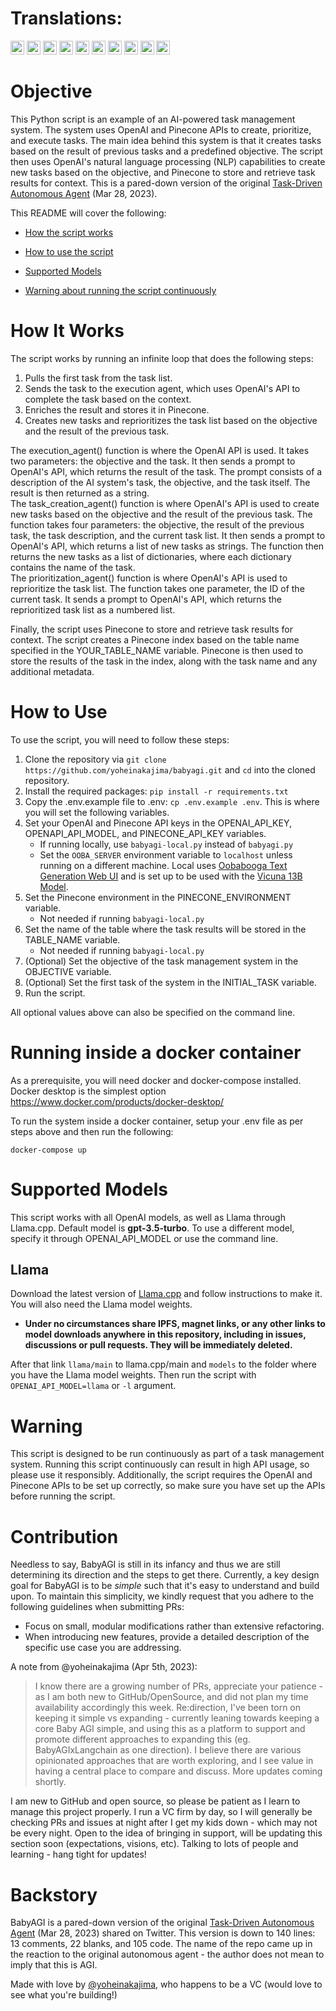 # Translations:

[<img title="Français" alt="Français" src="https://cdn.staticaly.com/gh/hjnilsson/country-flags/master/svg/fr.svg" width="22">](docs/README-fr.md)
[<img title="Portuguese" alt="Portuguese" src="https://cdn.staticaly.com/gh/hjnilsson/country-flags/master/svg/br.svg" width="22">](docs/README-pt-br.md)
[<img title="Romanian" alt="Romanian" src="https://cdn.staticaly.com/gh/hjnilsson/country-flags/master/svg/ro.svg" width="22">](docs/README-ro.md)
[<img title="Russian" alt="Russian" src="https://cdn.staticaly.com/gh/hjnilsson/country-flags/master/svg/ru.svg" width="22">](docs/README-ru.md)
[<img title="Slovenian" alt="Slovenian" src="https://cdn.staticaly.com/gh/hjnilsson/country-flags/master/svg/si.svg" width="22">](docs/README-si.md)
[<img title="Spanish" alt="Spanish" src="https://cdn.staticaly.com/gh/hjnilsson/country-flags/master/svg/es.svg" width="22">](docs/README-es.md)
[<img title="Turkish" alt="Turkish" src="https://cdn.staticaly.com/gh/hjnilsson/country-flags/master/svg/tr.svg" width="22">](docs/README-tr.md)
[<img title="Ukrainian" alt="Ukrainian" src="https://cdn.staticaly.com/gh/hjnilsson/country-flags/master/svg/ua.svg" width="22">](docs/README-ua.md)
[<img title="简体中文" alt="Simplified Chinese" src="https://cdn.staticaly.com/gh/hjnilsson/country-flags/master/svg/cn.svg" width="22">](docs/README-cn.md)
[<img title="繁體中文 (Traditional Chinese)" alt="繁體中文 (Traditional Chinese)" src="https://cdn.staticaly.com/gh/hjnilsson/country-flags/master/svg/tw.svg" width="22">](docs/README-zh-tw.md)

# Objective

This Python script is an example of an AI-powered task management system. The system uses OpenAI and Pinecone APIs to create, prioritize, and execute tasks. The main idea behind this system is that it creates tasks based on the result of previous tasks and a predefined objective. The script then uses OpenAI's natural language processing (NLP) capabilities to create new tasks based on the objective, and Pinecone to store and retrieve task results for context. This is a pared-down version of the original [Task-Driven Autonomous Agent](https://twitter.com/yoheinakajima/status/1640934493489070080?s=20) (Mar 28, 2023).

This README will cover the following:

* [How the script works](#how-it-works)

* [How to use the script](#how-to-use)

* [Supported Models](#supported-models)

* [Warning about running the script continuously](#continous-script-warning)
# How It Works<a name="how-it-works"></a>

The script works by running an infinite loop that does the following steps:

1. Pulls the first task from the task list.
2. Sends the task to the execution agent, which uses OpenAI's API to complete the task based on the context.
3. Enriches the result and stores it in Pinecone.
4. Creates new tasks and reprioritizes the task list based on the objective and the result of the previous task.
   </br>

The execution_agent() function is where the OpenAI API is used. It takes two parameters: the objective and the task. It then sends a prompt to OpenAI's API, which returns the result of the task. The prompt consists of a description of the AI system's task, the objective, and the task itself. The result is then returned as a string.
</br>
The task_creation_agent() function is where OpenAI's API is used to create new tasks based on the objective and the result of the previous task. The function takes four parameters: the objective, the result of the previous task, the task description, and the current task list. It then sends a prompt to OpenAI's API, which returns a list of new tasks as strings. The function then returns the new tasks as a list of dictionaries, where each dictionary contains the name of the task.
</br>
The prioritization_agent() function is where OpenAI's API is used to reprioritize the task list. The function takes one parameter, the ID of the current task. It sends a prompt to OpenAI's API, which returns the reprioritized task list as a numbered list.

Finally, the script uses Pinecone to store and retrieve task results for context. The script creates a Pinecone index based on the table name specified in the YOUR_TABLE_NAME variable. Pinecone is then used to store the results of the task in the index, along with the task name and any additional metadata.

# How to Use<a name="how-to-use"></a>

To use the script, you will need to follow these steps:

1. Clone the repository via `git clone https://github.com/yoheinakajima/babyagi.git` and `cd` into the cloned repository.
2. Install the required packages: `pip install -r requirements.txt`
3. Copy the .env.example file to .env: `cp .env.example .env`. This is where you will set the following variables.
4. Set your OpenAI and Pinecone API keys in the OPENAI_API_KEY, OPENAPI_API_MODEL, and PINECONE_API_KEY variables.
   - If running locally, use `babyagi-local.py` instead of `babyagi.py`
   - Set the `OOBA_SERVER` environment variable to `localhost` unless running on a different machine. Local uses [Oobabooga Text Generation Web UI](https://github.com/oobabooga/text-generation-webui) and is set up to be used with the [Vicuna 13B Model](https://github.com/lm-sys/FastChat/#vicuna-weights).
5. Set the Pinecone environment in the PINECONE_ENVIRONMENT variable.
    - Not needed if running `babyagi-local.py`
6. Set the name of the table where the task results will be stored in the TABLE_NAME variable.
    - Not needed if running `babyagi-local.py`
7. (Optional) Set the objective of the task management system in the OBJECTIVE variable.
8. (Optional) Set the first task of the system in the INITIAL_TASK variable.
9.  Run the script.

All optional values above can also be specified on the command line.

# Running inside a docker container

As a prerequisite, you will need docker and docker-compose installed. Docker desktop is the simplest option https://www.docker.com/products/docker-desktop/

To run the system inside a docker container, setup your .env file as per steps above and then run the following:

```
docker-compose up
```

# Supported Models<a name="supported-models"></a>

This script works with all OpenAI models, as well as Llama through Llama.cpp. Default model is **gpt-3.5-turbo**. To use a different model, specify it through OPENAI_API_MODEL or use the command line.

## Llama

Download the latest version of [Llama.cpp](https://github.com/ggerganov/llama.cpp) and follow instructions to make it. You will also need the Llama model weights.

- **Under no circumstances share IPFS, magnet links, or any other links to model downloads anywhere in this repository, including in issues, discussions or pull requests. They will be immediately deleted.**

After that link `llama/main` to llama.cpp/main and `models` to the folder where you have the Llama model weights. Then run the script with `OPENAI_API_MODEL=llama` or `-l` argument.

# Warning<a name="continous-script-warning"></a>

This script is designed to be run continuously as part of a task management system. Running this script continuously can result in high API usage, so please use it responsibly. Additionally, the script requires the OpenAI and Pinecone APIs to be set up correctly, so make sure you have set up the APIs before running the script.

# Contribution

Needless to say, BabyAGI is still in its infancy and thus we are still determining its direction and the steps to get there. Currently, a key design goal for BabyAGI is to be _simple_ such that it's easy to understand and build upon. To maintain this simplicity, we kindly request that you adhere to the following guidelines when submitting PRs:

- Focus on small, modular modifications rather than extensive refactoring.
- When introducing new features, provide a detailed description of the specific use case you are addressing.

A note from @yoheinakajima (Apr 5th, 2023):

> I know there are a growing number of PRs, appreciate your patience - as I am both new to GitHub/OpenSource, and did not plan my time availability accordingly this week. Re:direction, I've been torn on keeping it simple vs expanding - currently leaning towards keeping a core Baby AGI simple, and using this as a platform to support and promote different approaches to expanding this (eg. BabyAGIxLangchain as one direction). I believe there are various opinionated approaches that are worth exploring, and I see value in having a central place to compare and discuss. More updates coming shortly.

I am new to GitHub and open source, so please be patient as I learn to manage this project properly. I run a VC firm by day, so I will generally be checking PRs and issues at night after I get my kids down - which may not be every night. Open to the idea of bringing in support, will be updating this section soon (expectations, visions, etc). Talking to lots of people and learning - hang tight for updates!

# Backstory

BabyAGI is a pared-down version of the original [Task-Driven Autonomous Agent](https://twitter.com/yoheinakajima/status/1640934493489070080?s=20) (Mar 28, 2023) shared on Twitter. This version is down to 140 lines: 13 comments, 22 blanks, and 105 code. The name of the repo came up in the reaction to the original autonomous agent - the author does not mean to imply that this is AGI.

Made with love by [@yoheinakajima](https://twitter.com/yoheinakajima), who happens to be a VC (would love to see what you're building!)
